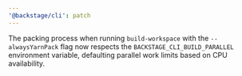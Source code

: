 ```yaml
---
'@backstage/cli': patch
---
```


The packing process when running `build-workspace` with the `--alwaysYarnPack` flag now respects the `BACKSTAGE_CLI_BUILD_PARALLEL` environment variable, defaulting parallel work limits based on CPU availability.

